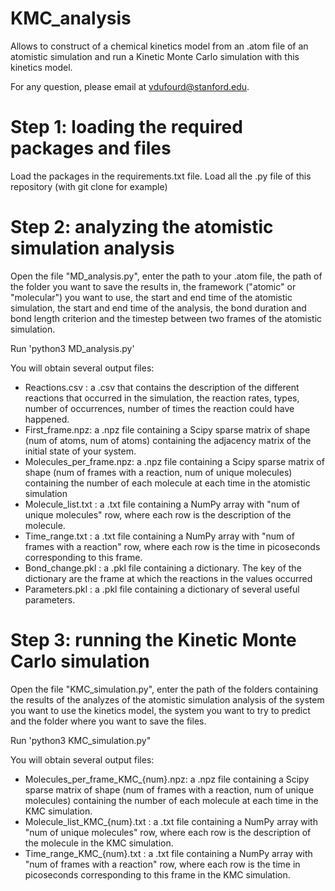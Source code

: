 # KMC_analysis
Allows to construct of a chemical kinetics model from an .atom file of an atomistic simulation and run a Kinetic Monte Carlo simulation with this kinetics model.

For any question, please email at vdufourd@stanford.edu.

# Step 1: loading the required packages and files
Load the packages in the requirements.txt file.
Load all the .py file of this repository (with git clone for example)

# Step 2: analyzing the atomistic simulation analysis
Open the file "MD_analysis.py", enter the path to your .atom file, the path of the folder you want to save the results in, the framework ("atomic" or "molecular") 
you want to use, the start and end time of the atomistic simulation, the start and end time of the analysis, the bond duration and bond length criterion and
the timestep between two frames of the atomistic simulation.

Run 'python3 MD_analysis.py'

You will obtain several output files:
- Reactions.csv : a .csv that contains the description of the different reactions that occurred in the simulation, the reaction rates, types, number of occurrences,
number of times the reaction could have happened.
- First_frame.npz: a .npz file containing a Scipy sparse matrix of shape (num of atoms, num of atoms) containing the adjacency matrix of the initial state of your
system.
- Molecules_per_frame.npz: a .npz file containing a Scipy sparse matrix of shape (num of frames with a reaction, num of unique molecules) containing the number of each molecule at each time in the atomistic simulation
- Molecule_list.txt : a .txt file containing a NumPy array with "num of unique molecules" row, where each row is the description of the molecule. 
- Time_range.txt : a .txt file containing a NumPy array with "num of frames with a reaction" row, where each row is the time in picoseconds corresponding to this frame.
- Bond_change.pkl : a .pkl file containing a dictionary. The key of the dictionary are the frame at which the reactions in the values occurred
- Parameters.pkl : a .pkl file containing a dictionary of several useful parameters.

# Step 3: running the Kinetic Monte Carlo simulation
Open the file "KMC_simulation.py", enter the path of the folders containing the results of the analyzes of the atomistic simulation analysis of the system you want to use the kinetics model, the system you want to try to predict and the folder where you want to save the files.

Run 'python3 KMC_simulation.py"

You will obtain several output files:
- Molecules_per_frame_KMC_{num}.npz: a .npz file containing a Scipy sparse matrix of shape (num of frames with a reaction, num of unique molecules) containing the number of each molecule at each time in the KMC simulation.
- Molecule_list_KMC_{num}.txt : a .txt file containing a NumPy array with "num of unique molecules" row, where each row is the description of the molecule in the KMC simulation. 
- Time_range_KMC_{num}.txt : a .txt file containing a NumPy array with "num of frames with a reaction" row, where each row is the time in picoseconds corresponding to this frame in the KMC simulation.
